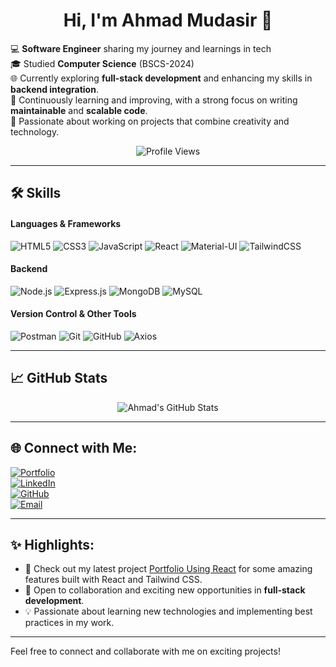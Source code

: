 <h1 align="center">Hi, I'm Ahmad Mudasir 👋</h1>

<p align="left">
  💻 <b>Software Engineer</b> sharing my journey and learnings in tech<br>
  🎓 Studied <b>Computer Science</b> (BSCS-2024)<br>
  🌐 Currently exploring <b>full-stack development</b> and enhancing my skills in <b>backend integration</b>.<br>
  🌱 Continuously learning and improving, with a strong focus on writing <b>maintainable</b> and <b>scalable code</b>.<br>
  🚀 Passionate about working on projects that combine creativity and technology.
</p>

<p align="center">
  <img src="https://komarev.com/ghpvc/?username=Ahmad-Mudasir&label=Profile%20Views&color=0e75b6&style=flat" alt="Profile Views" />
</p>

---

## 🛠 Skills

#### Languages & Frameworks
<p>
  <img src="https://img.shields.io/badge/HTML5-E34F26?style=for-the-badge&logo=html5&logoColor=white" alt="HTML5" />
  <img src="https://img.shields.io/badge/CSS3-1572B6?style=for-the-badge&logo=css3&logoColor=white" alt="CSS3" />
  <img src="https://img.shields.io/badge/JavaScript-F7DF1E?style=for-the-badge&logo=javascript&logoColor=black" alt="JavaScript" />
  <img src="https://img.shields.io/badge/React-61DAFB?style=for-the-badge&logo=react&logoColor=black" alt="React" />
  <img src="https://img.shields.io/badge/Material--UI-0081CB?style=for-the-badge&logo=material-ui&logoColor=white" alt="Material-UI" />
  <img src="https://img.shields.io/badge/TailwindCSS-38B2AC?style=for-the-badge&logo=tailwind-css&logoColor=white" alt="TailwindCSS" />
</p>

#### Backend
<p>
  <img src="https://img.shields.io/badge/Node.js-43853D?style=for-the-badge&logo=node.js&logoColor=white" alt="Node.js" />
  <img src="https://img.shields.io/badge/Express.js-000000?style=for-the-badge&logo=express&logoColor=white" alt="Express.js" />
  <img src="https://img.shields.io/badge/MongoDB-4EA94B?style=for-the-badge&logo=mongodb&logoColor=white" alt="MongoDB" />
  <img src="https://img.shields.io/badge/MySQL-4479A1?style=for-the-badge&logo=mysql&logoColor=white" alt="MySQL" />
</p>

  #### **Version Control & Other Tools** 
  <p>
  <img src="https://img.shields.io/badge/Postman-FF6C37?style=for-the-badge&logo=postman&logoColor=white" alt="Postman" />
  <img src="https://img.shields.io/badge/Git-F05032?style=for-the-badge&logo=git&logoColor=white" alt="Git" />
  <img src="https://img.shields.io/badge/GitHub-181717?style=for-the-badge&logo=github&logoColor=white" alt="GitHub" />
  <img src="https://img.shields.io/badge/Axios-5A29E4?style=for-the-badge&logo=axios&logoColor=white" alt="Axios" />
</p>

---

## 📈 GitHub Stats

<p align="center">
  <img src="https://github-readme-stats.vercel.app/api?username=Ahmad-Mudasir&show_icons=true&theme=radical" alt="Ahmad's GitHub Stats" />
</p>

---

## 🌐 Connect with Me:
<p align="left">
  <a href="https://portfolio-using-react-beta.vercel.app/" target="_blank">
    <img src="https://img.shields.io/badge/Portfolio-000000?style=for-the-badge&logo=icon&logoColor=white" alt="Portfolio" />
  </a><br>
  <a href="https://www.linkedin.com/in/mudasir-ahmad1/" target="_blank">
    <img src="https://img.shields.io/badge/LinkedIn-0077B5?style=for-the-badge&logo=linkedin&logoColor=white" alt="LinkedIn" />
  </a><br>
  <a href="https://github.com/Ahmad-Mudasir" target="_blank">
    <img src="https://img.shields.io/badge/GitHub-181717?style=for-the-badge&logo=github&logoColor=white" alt="GitHub" />
  </a><br>
  <a href="mailto:ahmadmudasircs@gmail.com" target="_blank">
    <img src="https://img.shields.io/badge/Email-D14836?style=for-the-badge&logo=gmail&logoColor=white" alt="Email" />
  </a><br>
</p>

---

## ✨ Highlights:
- 🌟 Check out my latest project [Portfolio Using React](https://portfolio-using-react-beta.vercel.app/) for some amazing features built with React and Tailwind CSS.
- 🤝 Open to collaboration and exciting new opportunities in **full-stack development**.
- 💡 Passionate about learning new technologies and implementing best practices in my work.

---

Feel free to connect and collaborate with me on exciting projects!
